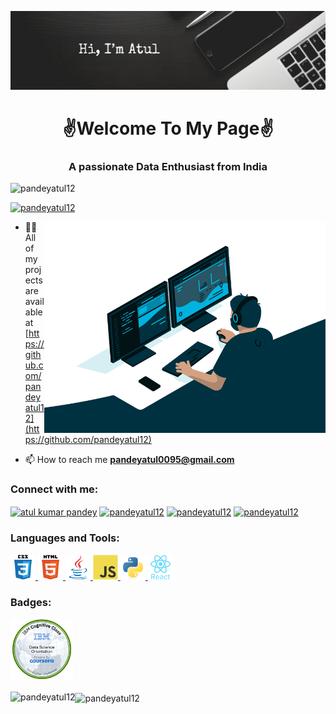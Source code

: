 <img src='My_Banner.png' alt="banner"></img>

<h1 align="center">✌Welcome To My Page✌</h1>
<h3 align="center">A passionate Data Enthusiast from India</h3>

<p align="left"> <img src="https://komarev.com/ghpvc/?username=pandeyatul12&label=Profile%20views&color=0e75b6&style=flat" alt="pandeyatul12" /> </p>

<p align="left"> <a href="https://github.com/ryo-ma/github-profile-trophy"><img src="https://github-profile-trophy.vercel.app/?username=pandeyatul12" alt="pandeyatul12" /></a> </p>
<img src="img.gif" alt="banner" width="450" align="right"></img>


- 👨‍💻 All of my projects are available at [https://github.com/pandeyatul12](https://github.com/pandeyatul12)

- 📫 How to reach me **pandeyatul0095@gmail.com**

  
<h3 align="left">Connect with me:</h3>
<p align="left">
<a href="https://linkedin.com/in/atul kumar pandey" target="blank"><img align="center" src="https://raw.githubusercontent.com/rahuldkjain/github-profile-readme-generator/master/src/images/icons/Social/linked-in-alt.svg" alt="atul kumar pandey" height="30" width="40" /></a>
<a href="https://instagram.com/pandeyatul12" target="blank"><img align="center" src="https://raw.githubusercontent.com/rahuldkjain/github-profile-readme-generator/master/src/images/icons/Social/instagram.svg" alt="pandeyatul12" height="30" width="40" /></a>
<a href="https://www.leetcode.com/pandeyatul12" target="blank"><img align="center" src="https://raw.githubusercontent.com/rahuldkjain/github-profile-readme-generator/master/src/images/icons/Social/leet-code.svg" alt="pandeyatul12" height="30" width="40" /></a>
  <a href="https://twitter.com/pandeyatul12_?t=zkI7Y5auRg6wMjEG9gbMZg&s=09" target="blank"><img align="center" src="https://raw.githubusercontent.com/rahuldkjain/github-profile-readme-generator/master/src/images/icons/Social/twitter.svg" alt="pandeyatul12" height="30" width="40" /></a>
</p>

<h3 align="left">Languages and Tools:</h3>
<p align="left"> <a href="https://www.w3schools.com/css/" target="_blank" rel="noreferrer"> <img src="https://raw.githubusercontent.com/devicons/devicon/master/icons/css3/css3-original-wordmark.svg" alt="css3" width="40" height="40"/> </a> <a href="https://www.w3.org/html/" target="_blank" rel="noreferrer"> <img src="https://raw.githubusercontent.com/devicons/devicon/master/icons/html5/html5-original-wordmark.svg" alt="html5" width="40" height="40"/> </a> <a href="https://www.java.com" target="_blank" rel="noreferrer"> <img src="https://raw.githubusercontent.com/devicons/devicon/master/icons/java/java-original.svg" alt="java" width="40" height="40"/> </a> <a href="https://developer.mozilla.org/en-US/docs/Web/JavaScript" target="_blank" rel="noreferrer"> <img src="https://raw.githubusercontent.com/devicons/devicon/master/icons/javascript/javascript-original.svg" alt="javascript" width="40" height="40"/> </a> <a href="https://www.python.org" target="_blank" rel="noreferrer"> <img src="https://raw.githubusercontent.com/devicons/devicon/master/icons/python/python-original.svg" alt="python" width="40" height="40"/> </a> <a href="https://reactjs.org/" target="_blank" rel="noreferrer"> <img src="https://raw.githubusercontent.com/devicons/devicon/master/icons/react/react-original-wordmark.svg" alt="react" width="40" height="40"/> </a> </p>

<h3 align="left">Badges:</h3>
<p align="left"><a href="https://www.credly.com/badges/dd28027a-ee00-432e-acda-d2fc52f5e3c7/public_url" target="_blank" rel="noreferrer"> <img
src="/data-science-orientation.png" alt="badge" width="100" height="100" /></a>
</p>

<p><img align="left" src="https://github-readme-stats.vercel.app/api/top-langs?username=pandeyatul12&show_icons=true&locale=en&layout=compact" alt="pandeyatul12" /></p>



<p><img align="center" src="https://github-readme-stats.vercel.app/api?username=pandeyatul12&show_icons=true&locale=en" alt="pandeyatul12" /></p>
